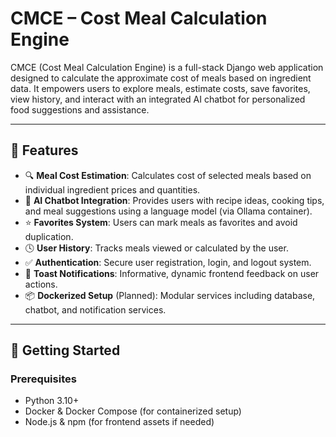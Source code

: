 # CMCE – Cost Meal Calculation Engine

CMCE (Cost Meal Calculation Engine) is a full-stack Django web application designed to calculate the approximate cost of meals based on ingredient data. It empowers users to explore meals, estimate costs, save favorites, view history, and interact with an integrated AI chatbot for personalized food suggestions and assistance.

---

## 🌟 Features

- 🔍 **Meal Cost Estimation**: Calculates cost of selected meals based on individual ingredient prices and quantities.
- 🧠 **AI Chatbot Integration**: Provides users with recipe ideas, cooking tips, and meal suggestions using a language model (via Ollama container).
- ⭐ **Favorites System**: Users can mark meals as favorites and avoid duplication.
- 🕓 **User History**: Tracks meals viewed or calculated by the user.
- ✅ **Authentication**: Secure user registration, login, and logout system.
- 📩 **Toast Notifications**: Informative, dynamic frontend feedback on user actions.
- 📦 **Dockerized Setup** (Planned): Modular services including database, chatbot, and notification services.

---

## 🚀 Getting Started

### Prerequisites

- Python 3.10+
- Docker & Docker Compose (for containerized setup)
- Node.js & npm (for frontend assets if needed)

